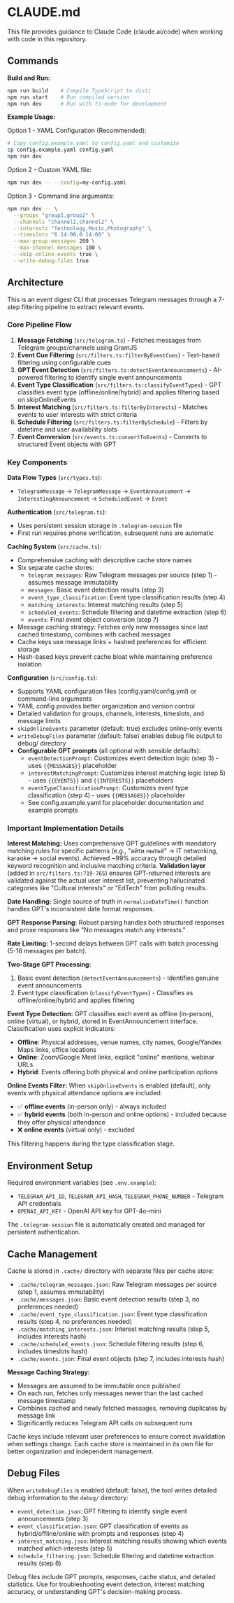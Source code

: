 # CLAUDE.md

This file provides guidance to Claude Code (claude.ai/code) when working with code in this repository.

## Commands

**Build and Run:**
```bash
npm run build    # Compile TypeScript to dist/
npm run start    # Run compiled version
npm run dev      # Run with ts-node for development
```

**Example Usage:**

Option 1 - YAML Configuration (Recommended):
```bash
# Copy config.example.yaml to config.yaml and customize
cp config.example.yaml config.yaml
npm run dev
```

Option 2 - Custom YAML file:
```bash
npm run dev -- --config=my-config.yaml
```

Option 3 - Command line arguments:
```bash
npm run dev -- \
  --groups "group1,group2" \
  --channels "channel1,channel2" \
  --interests "Technology,Music,Photography" \
  --timeslots "6 14:00,0 14:00" \
  --max-group-messages 200 \
  --max-channel-messages 100 \
  --skip-online-events true \
  --write-debug-files true
```

## Architecture

This is an event digest CLI that processes Telegram messages through a 7-step filtering pipeline to extract relevant events.

### Core Pipeline Flow
1. **Message Fetching** (`src/telegram.ts`) - Fetches messages from Telegram groups/channels using GramJS
2. **Event Cue Filtering** (`src/filters.ts:filterByEventCues`) - Text-based filtering using configurable cues
3. **GPT Event Detection** (`src/filters.ts:detectEventAnnouncements`) - AI-powered filtering to identify single event announcements
4. **Event Type Classification** (`src/filters.ts:classifyEventTypes`) - GPT classifies event type (offline/online/hybrid) and applies filtering based on skipOnlineEvents
5. **Interest Matching** (`src/filters.ts:filterByInterests`) - Matches events to user interests with strict criteria
6. **Schedule Filtering** (`src/filters.ts:filterBySchedule`) - Filters by datetime and user availability slots
7. **Event Conversion** (`src/events.ts:convertToEvents`) - Converts to structured Event objects with GPT

### Key Components

**Data Flow Types** (`src/types.ts`):
- `TelegramMessage` → `TelegramMessage` → `EventAnnouncement` → `InterestingAnnouncement` → `ScheduledEvent` → `Event`

**Authentication** (`src/telegram.ts`):
- Uses persistent session storage in `.telegram-session` file
- First run requires phone verification, subsequent runs are automatic

**Caching System** (`src/cache.ts`):
- Comprehensive caching with descriptive cache store names
- Six separate cache stores:
  - `telegram_messages`: Raw Telegram messages per source (step 1) - assumes message immutability
  - `messages`: Basic event detection results (step 3)
  - `event_type_classification`: Event type classification results (step 4)
  - `matching_interests`: Interest matching results (step 5)
  - `scheduled_events`: Schedule filtering and datetime extraction (step 6)
  - `events`: Final event object conversion (step 7)
- Message caching strategy: Fetches only new messages since last cached timestamp, combines with cached messages
- Cache keys use message links + hashed preferences for efficient storage
- Hash-based keys prevent cache bloat while maintaining preference isolation

**Configuration** (`src/config.ts`):
- Supports YAML configuration files (config.yaml/config.yml) or command-line arguments
- YAML config provides better organization and version control
- Detailed validation for groups, channels, interests, timeslots, and message limits
- `skipOnlineEvents` parameter (default: true) excludes online-only events
- `writeDebugFiles` parameter (default: false) enables debug file output to debug/ directory
- **Configurable GPT prompts** (all optional with sensible defaults):
  - `eventDetectionPrompt`: Customizes event detection logic (step 3) - uses `{{MESSAGES}}` placeholder
  - `interestMatchingPrompt`: Customizes interest matching logic (step 5) - uses `{{EVENTS}}` and `{{INTERESTS}}` placeholders
  - `eventTypeClassificationPrompt`: Customizes event type classification (step 4) - uses `{{MESSAGES}}` placeholder
  - See config.example.yaml for placeholder documentation and example prompts

### Important Implementation Details

**Interest Matching:** Uses comprehensive GPT guidelines with mandatory matching rules for specific patterns (e.g., "айти нытьё" → IT networking, karaoke → social events). Achieved ~99% accuracy through detailed keyword recognition and inclusive matching criteria. **Validation layer** (added in `src/filters.ts:719-765`) ensures GPT-returned interests are validated against the actual user interest list, preventing hallucinated categories like "Cultural interests" or "EdTech" from polluting results.

**Date Handling:** Single source of truth in `normalizeDateTime()` function handles GPT's inconsistent date format responses.

**GPT Response Parsing:** Robust parsing handles both structured responses and prose responses like "No messages match any interests."

**Rate Limiting:** 1-second delays between GPT calls with batch processing (5-16 messages per batch).

**Two-Stage GPT Processing:**
1. Basic event detection (`detectEventAnnouncements`) - Identifies genuine event announcements
2. Event type classification (`classifyEventTypes`) - Classifies as offline/online/hybrid and applies filtering

**Event Type Detection:** GPT classifies each event as offline (in-person), online (virtual), or hybrid, stored in EventAnnouncement interface. Classification uses explicit indicators:
- **Offline**: Physical addresses, venue names, city names, Google/Yandex Maps links, office locations
- **Online**: Zoom/Google Meet links, explicit "online" mentions, webinar URLs
- **Hybrid**: Events offering both physical and online participation options

**Online Events Filter:** When `skipOnlineEvents` is enabled (default), only events with physical attendance options are included:
- ✅ **offline events** (in-person only) - always included  
- ✅ **hybrid events** (both in-person and online options) - included because they offer physical attendance
- ❌ **online events** (virtual only) - excluded

This filtering happens during the type classification stage.

## Environment Setup

Required environment variables (see `.env.example`):
- `TELEGRAM_API_ID`, `TELEGRAM_API_HASH`, `TELEGRAM_PHONE_NUMBER` - Telegram API credentials
- `OPENAI_API_KEY` - OpenAI API key for GPT-4o-mini

The `.telegram-session` file is automatically created and managed for persistent authentication.

## Cache Management

Cache is stored in `.cache/` directory with separate files per cache store:
- `.cache/telegram_messages.json`: Raw Telegram messages per source (step 1, assumes immutability)
- `.cache/messages.json`: Basic event detection results (step 3, no preferences needed)
- `.cache/event_type_classification.json`: Event type classification results (step 4, no preferences needed)
- `.cache/matching_interests.json`: Interest matching results (step 5, includes interests hash)
- `.cache/scheduled_events.json`: Schedule filtering results (step 6, includes timeslots hash)
- `.cache/events.json`: Final event objects (step 7, includes interests hash)

**Message Caching Strategy:**
- Messages are assumed to be immutable once published
- On each run, fetches only messages newer than the last cached message timestamp
- Combines cached and newly fetched messages, removing duplicates by message link
- Significantly reduces Telegram API calls on subsequent runs

Cache keys include relevant user preferences to ensure correct invalidation when settings change. Each cache store is maintained in its own file for better organization and independent management.

## Debug Files

When `writeDebugFiles` is enabled (default: false), the tool writes detailed debug information to the `debug/` directory:
- `event_detection.json`: GPT filtering to identify single event announcements (step 3)
- `event_classification.json`: GPT classification of events as hybrid/offline/online with prompts and responses (step 4)
- `interest_matching.json`: Interest matching results showing which events matched which interests (step 5)
- `schedule_filtering.json`: Schedule filtering and datetime extraction results (step 6)

Debug files include GPT prompts, responses, cache status, and detailed statistics. Use for troubleshooting event detection, interest matching accuracy, or understanding GPT's decision-making process.